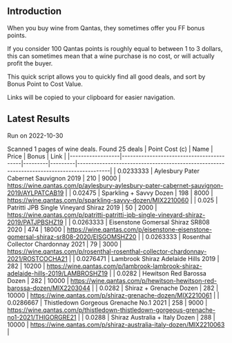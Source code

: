 ## Introduction

When you buy wine from Qantas, they sometimes offer you FF bonus points. 

If you consider 100 Qantas points is roughly equal to between 1 to 3 dollars, this can sometimes mean that a wine purchase is no cost, or will actually profit the buyer.

This quick script allows you to quickly find all good deals, and sort by Bonus Point to Cost Value.

Links will be copied to your clipboard for easier navigation.

## Latest Results

Run on 2022-10-30

Scanned 1 pages of wine deals.
Found 25 deals
|   Point Cost (c) | Name                                     |   Price |   Bonus | Link                                                                                     |
|------------------|------------------------------------------|---------|---------|------------------------------------------------------------------------------------------|
|        0.0233333 | Aylesbury Pater Cabernet Sauvignon 2019  |     210 |    9000 | https://wine.qantas.com/p/aylesbury-aylesbury-pater-cabernet-sauvignon-2019/AYLPATCAB19  |
|        0.02475   | Sparkling + Savvy Dozen                  |     198 |    8000 | https://wine.qantas.com/p/sparkling-savvy-dozen/MIX2210060                               |
|        0.025     | Patritti JPB Single Vineyard Shiraz 2019 |      50 |    2000 | https://wine.qantas.com/p/patritti-patritti-jpb-single-vineyard-shiraz-2019/PATJPBSHZ19  |
|        0.0263333 | Eisenstone Gomersal Shiraz SR808 2020    |     474 |   18000 | https://wine.qantas.com/p/eisenstone-eisenstone-gomersal-shiraz-sr808-2020/EISGOMSHZ20   |
|        0.0263333 | Rosenthal Collector Chardonnay 2021      |      79 |    3000 | https://wine.qantas.com/p/rosenthal-rosenthal-collector-chardonnay-2021/ROSTCOCHA21      |
|        0.0276471 | Lambrook Shiraz Adelaide Hills 2019      |     282 |   10200 | https://wine.qantas.com/p/lambrook-lambrook-shiraz-adelaide-hills-2019/LAMBROSHZ19       |
|        0.0282    | Hewitson Red Barossa Dozen               |     282 |   10000 | https://wine.qantas.com/p/hewitson-hewitson-red-barossa-dozen/MIX2203044                 |
|        0.0282    | Shiraz + Grenache Dozen                  |     282 |   10000 | https://wine.qantas.com/p/shiraz-grenache-dozen/MIX2210061                               |
|        0.0286667 | Thistledown Gorgeous Grenache No.1 2021  |     258 |    9000 | https://wine.qantas.com/p/thistledown-thistledown-gorgeous-grenache-no1-2021/THIGORGRE21 |
|        0.0288    | Shiraz Australia + Italy Dozen           |     288 |   10000 | https://wine.qantas.com/p/shiraz-australia-italy-dozen/MIX2210063                        |

